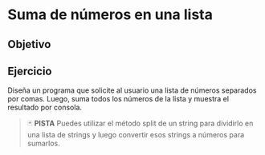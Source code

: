 # Suma de números en una lista

## Objetivo



## Ejercicio

Diseña un programa que solicite al usuario una lista de números separados por comas. Luego, suma todos los números de la lista y muestra el resultado por consola.

> :black_joker: **PISTA**
> Puedes utilizar el método split de un string para dividirlo en una lista de strings y luego convertir esos strings a números para sumarlos.

